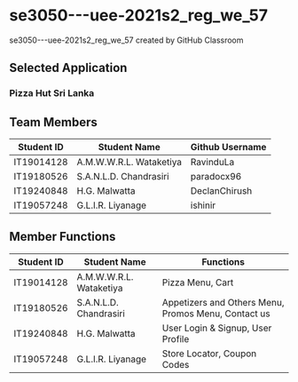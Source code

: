 # se3050---uee-2021s2_reg_we_57
se3050---uee-2021s2_reg_we_57 created by GitHub Classroom

## Selected Application  

### Pizza Hut Sri Lanka  

## Team Members  

| Student ID | Student Name            | Github Username       |
|------------|-------------------------|-----------------------|
| IT19014128 | A.M.W.W.R.L. Wataketiya | RavinduLa             |
| IT19180526 | S.A.N.L.D. Chandrasiri  | paradocx96            |
| IT19240848 | H.G. Malwatta           | DeclanChirush         |
| IT19057248 | G.L.I.R. Liyanage       | ishinir               |  

## Member Functions  

| Student ID | Student Name            | Functions                                           |
|------------|-------------------------|-----------------------------------------------------|
| IT19014128 | A.M.W.W.R.L. Wataketiya | Pizza Menu, Cart                                    |
| IT19180526 | S.A.N.L.D. Chandrasiri  | Appetizers and Others Menu, Promos Menu, Contact us |
| IT19240848 | H.G. Malwatta           | User Login & Signup, User Profile                   |
| IT19057248 | G.L.I.R. Liyanage       | Store Locator, Coupon Codes                         |  
